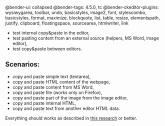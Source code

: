 @bender-ui: collapsed
@bender-tags: 4.5.0, tc
@bender-ckeditor-plugins: wysiwygarea, toolbar, undo, basicstyles, image2, font, stylescombo, basicstyles, format, maximize, blockquote, list, table, resize, elementspath, justify, clipboard, floatingspace, sourcearea, htmlwriter, link

 * test internal copy&paste in the editor,
 * test pasting content from an external source (helpers, MS Word, image editor),
 * test copy&paste between editors.

## Scenarios:

 * copy and paste simple text (textarea),
 * copy and paste HTML content of the webpage,
 * copy and paste content from MS Word,
 * copy and paste file (works only on Firefox),
 * copy and paste part of the image from the image editor,
 * copy and paste internal HTML,
 * copy and paste text from another editor HTML data.

Everything should works as described in [this research](http://dev.ckeditor.com/ticket/11526#comment:7) or better.